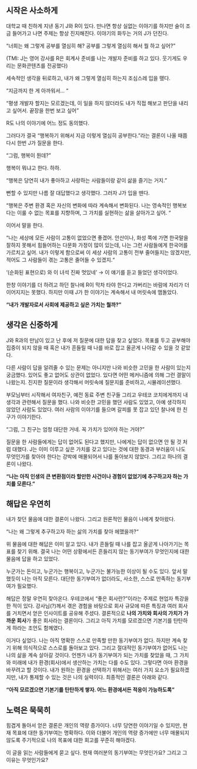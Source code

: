 ## 시작은 사소하게

대학교 때 친하게 지낸 동기 J와 R이 있다. 만나면 항상 실없는 이야기를 하지만 술이 조금 들어가고 나면 주제는 항상 진지해진다. 이야기의 화두는 거의 J가 던진다.

“너희는 왜 그렇게 공부를 열심히 해? 공부를 그렇게 열심히 해서 뭘 하고 싶어?”

(TMI: J는 영어 강사를 R은 회계사 준비를 나는 개발자 준비를 하고 있다. 웃기게도 우리는 문화콘텐츠를 전공했다)

세속적인 생각을 뒤로하고, 내가 왜 그렇게 열심히 하는지 조심스레 입을 뗐다.

“지금까지 한 게 아까워서… “

“평생 개발자 할지는 모르겠는데, 이 일을 하지 않더라도 내가 직접 해보고 판단을 내리고 싶어서. 끝장을 한번 보고 싶어”

R도 나의 이야기에 어느 정도 동의했다.

그러다가 결국 “행복하기 위해서 지금 이렇게 열심히 공부한다.”라는 결론이 나올 때쯤 다시 한번 J가 질문을 한다.

“그럼, 행복이 뭔데?”

행복이 뭐냐고 한다. 하하.

“행복은 당연히 내가 좋아하고 사랑하는 사람들이랑 같이 삶을 즐기는 거지.”

뻔할 수 있지만 나름 잘 대답했다고 생각했다. 그러자 J가 입을 뗀다.

“행복은 주변 환경 혹은 자신의 변화에 따라 계속해서 변화된다. 나는 영속적인 행복보다는 이룰 수 없는 목표를 지향하며, 그 가치를 실현하는 삶을 살아가고 싶어. “

이어서 말을 한다.

“나는 세상에 모든 사람이 고통이 없었으면 좋겠어. 안산이나, 화성 쪽에 가면 한국말을 잘하지 못해서 힘들어하는 다문화 가정이 많이 있는데, 나는 그런 사람들에게 한국어를 가르치고 싶어. 내가 이렇게 함으로써 이 세상 사람의 고통이 전부 줄어들지는 않겠지만, 적어도 그 사람들이 겪는 고통은 줄어들 수 있겠지.“

‘(순화된 표현으로) 와 이 녀석 진짜 멋있네’ → 이 얘기를 듣고 들었던 생각이었다.

한창 이야기를 더 하려고 하던 찰나에 R이 막차 타야 한다고 가버리는 바람에 자리가 더 이어지지는 못했다. 하지만 이때 J가 한 이야기는 계속해서 내 머릿속에 맴돌았다.

**“내가 개발자로서 사회에 제공하고 싶은 가치는 뭘까?”**


## 생각은 신중하게

J와 R과의 만남이 있고 난 후에 저 질문에 대한 답을 찾고 싶었다. 목표를 두고 공부해야 집중이 되지 않을 때 혹은 내가 흔들릴 때 나를 바로 잡고 올곧게 나아갈 수 있을 것 같았다.

다른 사람이 답을 알려줄 수 있는 문제는 아니지만 나와 비슷한 고민을 한 사람이 있는지 궁금했다. 있어도 좋고 없어도 상관이 없었다. 있다면 어떤 메커니즘에 의해 그런 결말이 나왔는지. 진지한 질문이라 생각해서 머릿속에 질문지를 준비하고, 시뮬레이션했다.

부모님부터 시작해서 여자친구, 예전 동료 주변 친구들 그리고 우테코 코치에게까지 내 생각과 관련해서 질문을 했다. 나와 비슷한 고민을 했던 사람도 있었고, 아예 생각하지 않았던 사람도 있었다. 여러 사람의 이야기를 들으며 갈피를 못 잡고 있던 찰나에 한 친구가 이야기한다.

“그럼, 그 친구는 엄청 대단한 거네. 꼭 가치가 있어야 하는 거야?”

질문을 한 사람들에게는 답이 없어도 된다고 했지만, 나에게는 답이 없으면 안 될 것 처럼 대했다. J는 이미 이루고 싶은 가치를 갖고 있다는 것에 대한 동경과 부러움이 나도 무엇인가를 찾아야 한다는 강박에 매몰되어서 나를 돌아보지 않았다. 그리고 하나의 결론이 나왔다.

**“나는 아직 인생의 큰 변환점이라 할만한 사건이나 경험이 없었기에 추구하고자 하는 가치를 모른다.”**


## 해답은 우연히

내가 찾던 물음에 대한 결론이 나왔다. 그리고 원론적인 물음이 나에게 찾아왔다.

“나는 왜 그렇게 추구하고자 하는 삶의 가치를 찾아 헤맸을까?“

위 물음에 대한 해답은 이미 알고 있다. 내가 흔들릴 때 나를 잡고 올곧게 나아가기는 목표를 찾기 위해. 결국 나는 어떤 상황에서든 흔들리지 않는 동기부여가 무엇인지에 대한 물음에 답을 하고 있었다.

누군가는 돈이고, 누군가는 행복이고, 누군가는 불가능한 이상이 될 수도 있다. 앞서 말했듯이 나는 아직 모른다. 대단한 동기부여가 없더라도, 사소한, 스스로 만족하는 동기부여가 필요했다.

해답은 정말 우연히 찾아온다. 우테코에서 “좋은 회사란?”이라는 주제로 현업자 특강을 한 적이 있다. 강사님(?)께서 겪은 경험을 바탕으로 회사 규모에 따른 특징과 여러 회사를 거치면서 얻은 인사이트를 공유해 주셨다. 결론적으로 **나의 가치와 회사의 가치가 가까운 회사**가 좋은 회사라는 결론이다. 그리고 아직 가치를 모르겠으면 기본기를 탄탄하게 하라는 조언도 함께였다.

이거다 싶었다. 나는 아직 명확한 스스로 만족할 만한 동기부여가 없다. 하지만 계속 찾기 위해 의식적으로 스스로를 돌아보고 있다. 그리고 절대적인 동기부여가 없어도 나는 나의 삶을 계속 살아갈 것이다. 언젠가 내가 동기부여가 되는 가치를 찾았을 때, 그 가치와 미래에 내가 환경(회사)에서 생산하는 가치는 다를 수도 있다. 그렇다면 아마 환경을 바꾸려고 할 것이다. 내가 원하는 환경을 선택하기 위해서는 여러 가지 요소가 필요하겠지만, 내가 통제할 수 있는 것은 나의 실력이다. 최종적인 결론은 아래와 같다.

**“아직 모르겠으면 기본기를 탄탄하게 쌓자. 어느 환경에서든 적응이 가능하도록”**


## 노력은 묵묵히

힘겹게 돌아서 얻은 결론은 개인의 역량 증가이다. 너무 당연한 이야기일 수 있지만, 현재 목표에 대한 동기부여는 명확하다. 이와 더불어 개인의 역량 증가에만 너무 매몰되지 않도록 주기적으로 나의 목표에 대한 회고를 꾸준히 해야겠다.

이 글을 읽는 사람들에게 묻고 싶다. 현재 여러분의 동기부여는 무엇인가요? 그리고 그 이유는 무엇인가요?
